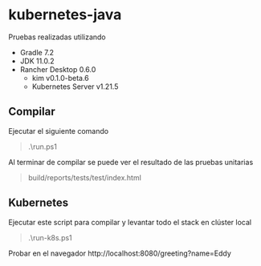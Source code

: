 # kubernetes-java
Pruebas realizadas utilizando
* Gradle 7.2
* JDK 11.0.2
* Rancher Desktop 0.6.0
  * kim v0.1.0-beta.6
  * Kubernetes Server v1.21.5

## Compilar
Ejecutar el siguiente comando
> .\run.ps1

Al terminar de compilar se puede ver el resultado de las pruebas unitarias
> build/reports/tests/test/index.html

## Kubernetes
Ejecutar este script para compilar y levantar todo el stack en clúster local
> .\run-k8s.ps1

Probar en el navegador
http://localhost:8080/greeting?name=Eddy